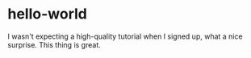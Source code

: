 # hello-world

I wasn't expecting a high-quality tutorial when I signed up, what a nice surprise. 
This thing is great.
